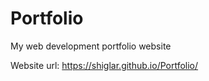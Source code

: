# Portfolio
My web development portfolio website

Website url: https://shiglar.github.io/Portfolio/

